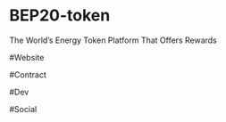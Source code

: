 # BEP20-token
The World’s Energy Token Platform That Offers Rewards

#Website


#Contract


#Dev


#Social
